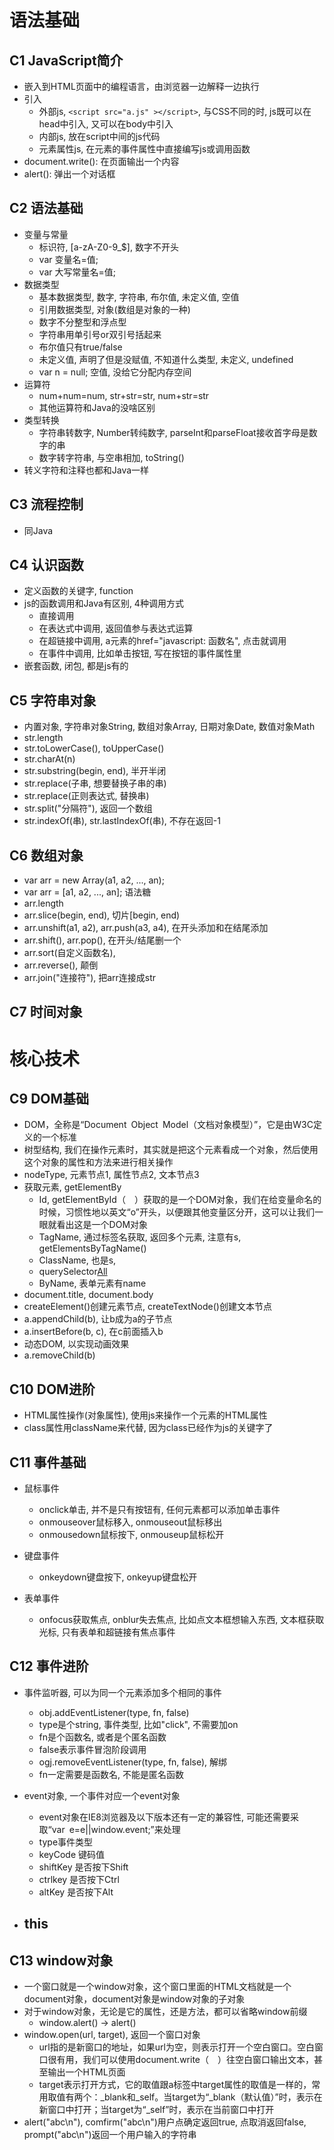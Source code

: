 
# 语法基础
## C1 JavaScript简介
- 嵌入到HTML页面中的编程语言，由浏览器一边解释一边执行
- 引入
    - 外部js, `<script src="a.js" ></script>`, 与CSS不同的时, js既可以在head中引入, 又可以在body中引入
    - 内部js, 放在script中间的js代码
    - 元素属性js, 在元素的事件属性中直接编写js或调用函数
- document.write(): 在页面输出一个内容
- alert(): 弹出一个对话框
## C2 语法基础
- 变量与常量
    - 标识符, [a-zA-Z0-9_$], 数字不开头
    - var 变量名=值;
    - var 大写常量名=值;
- 数据类型
    - 基本数据类型, 数字, 字符串, 布尔值, 未定义值, 空值
    - 引用数据类型, 对象(数组是对象的一种)
    - 数字不分整型和浮点型
    - 字符串用单引号or双引号括起来
    - 布尔值只有true/false
    - 未定义值, 声明了但是没赋值, 不知道什么类型, 未定义, undefined
    - var n = null; 空值, 没给它分配内存空间
- 运算符
    - num+num=num, str+str=str, num+str=str
    - 其他运算符和Java的没啥区别
- 类型转换
    - 字符串转数字, Number转纯数字, parseInt和parseFloat接收首字母是数字的串
    - 数字转字符串, 与空串相加, toString()
- 转义字符和注释也都和Java一样
## C3 流程控制
- 同Java
## C4 认识函数
- 定义函数的关键字, function
- js的函数调用和Java有区别, 4种调用方式
    - 直接调用
    - 在表达式中调用, 返回值参与表达式运算
    - 在超链接中调用, a元素的href="javascript: 函数名", 点击就调用
    - 在事件中调用, 比如单击按钮, 写在按钮的事件属性里
- 嵌套函数, 闭包, 都是js有的
## C5 字符串对象
- 内置对象, 字符串对象String, 数组对象Array, 日期对象Date, 数值对象Math
- str.length
- str.toLowerCase(), toUpperCase()
- str.charAt(n)
- str.substring(begin, end), 半开半闭
- str.replace(子串, 想要替换子串的串)
- str.replace(正则表达式, 替换串)
- str.split("分隔符"), 返回一个数组
- str.indexOf(串), str.lastIndexOf(串), 不存在返回-1
## C6 数组对象
- var arr = new Array(a1, a2, ..., an);
- var arr = [a1, a2, ..., an]; 语法糖
- arr.length
- arr.slice(begin, end), 切片[begin, end)
- arr.unshift(a1, a2), arr.push(a3, a4), 在开头添加和在结尾添加
- arr.shift(), arr.pop(), 在开头/结尾删一个
- arr.sort(自定义函数名),
- arr.reverse(), 颠倒
- arr.join("连接符"), 把arr连接成str
## C7 时间对象
# 核心技术
## C9 DOM基础
- DOM，全称是“Document Object Model（文档对象模型）”，它是由W3C定义的一个标准
- 树型结构, 我们在操作元素时，其实就是把这个元素看成一个对象，然后使用这个对象的属性和方法来进行相关操作
- nodeType, 元素节点1, 属性节点2, 文本节点3
- 获取元素, getElementBy
    - Id, getElementById（　）获取的是一个DOM对象，我们在给变量命名的时候，习惯性地以英文“o”开头，以便跟其他变量区分开，这可以让我们一眼就看出这是一个DOM对象
    - TagName, 通过标签名获取, 返回多个元素, 注意有s, getElementsByTagName()
    - ClassName, 也是s, 
    - querySelector[All]("选择器")
    - ByName, 表单元素有name
- document.title, document.body
- createElement()创建元素节点, createTextNode()创建文本节点
- a.appendChild(b), 让b成为a的子节点
- a.insertBefore(b, c), 在c前面插入b
- 动态DOM, 以实现动画效果
- a.removeChild(b)

## C10 DOM进阶
- HTML属性操作(对象属性), 使用js来操作一个元素的HTML属性
- class属性用className来代替, 因为class已经作为js的关键字了


## C11 事件基础


- 鼠标事件
    - onclick单击, 并不是只有按钮有, 任何元素都可以添加单击事件
    - onmouseover鼠标移入, onmouseout鼠标移出
    - onmousedown鼠标按下, onmouseup鼠标松开
- 键盘事件
    - onkeydown键盘按下, onkeyup键盘松开

- 表单事件
    - onfocus获取焦点, onblur失去焦点, 比如点文本框想输入东西, 文本框获取光标, 只有表单和超链接有焦点事件

## C12 事件进阶
- 事件监听器, 可以为同一个元素添加多个相同的事件
    - obj.addEventListener(type, fn, false)
    - type是个string, 事件类型, 比如"click", 不需要加on
    - fn是个函数名, 或者是个匿名函数
    - false表示事件冒泡阶段调用
    - ogj.removeEventListener(type, fn, false), 解绑
    - fn一定需要是函数名, 不能是匿名函数

- event对象, 一个事件对应一个event对象
    - event对象在IE8浏览器及以下版本还有一定的兼容性, 可能还需要采取“var e=e||window.event;”来处理
    - type事件类型
    - keyCode 键码值
    - shiftKey 是否按下Shift
    - ctrlkey 是否按下Ctrl
    - altKey 是否按下Alt
- this
    - 
## C13 window对象
- 一个窗口就是一个window对象，这个窗口里面的HTML文档就是一个document对象，document对象是window对象的子对象
- 对于window对象，无论是它的属性，还是方法，都可以省略window前缀
    - window.alert() -> alert()
- window.open(url, target), 返回一个窗口对象
    - url指的是新窗口的地址，如果url为空，则表示打开一个空白窗口。空白窗口很有用，我们可以使用document.write（　）往空白窗口输出文本，甚至输出一个HTML页面
    - target表示打开方式，它的取值跟a标签中target属性的取值是一样的，常用取值有两个：_blank和_self。当target为“_blank（默认值）”时，表示在新窗口中打开；当target为“_self”时，表示在当前窗口中打开
- alert("abc\n"), comfirm("abc\n")用户点确定返回true, 点取消返回false, prompt("abc\n")返回一个用户输入的字符串

